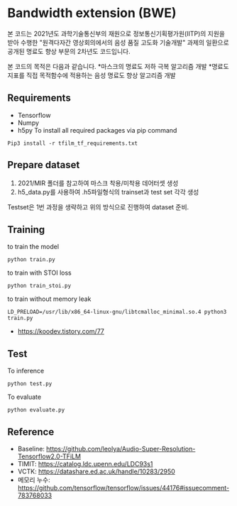 # Bandwidth extension (BWE)
본 코드는 2021년도 과학기술통신부의 재원으로 정보통신기획평가원(IITP)의 지원을 받아 수행한 "원격다자간 영상회의에서의 음성 품질 고도화 기술개발" 과제의 일환으로 공개된 명료도 향상 부문의 2차년도 코드입니다. 

본 코드의 목적은 다음과 같습니다.
*마스크의 명료도 저하 극복 알고리즘 개발
*명료도 지표를 직접 목적함수에 적용하는 음성 명료도 향상 알고리즘 개발

## Requirements
* Tensorflow
* Numpy
* h5py
To install all required packages via pip command
```
Pip3 install -r tfilm_tf_requirements.txt
```

## Prepare dataset
1. 2021/MIR 폴더를 참고하여 마스크 착용/미착용 데어터셋 생성
2. h5_data.py를 사용하여 .h5파일형식의 trainset과 test set 각각 생성

Testset은 1번 과정을 생략하고 위의 방식으로 진행하여 dataset 준비.

## Training
to train the model
```
python train.py
```
to train with STOI loss
```
python train_stoi.py
```
to train without memory leak
```
LD_PRELOAD=/usr/lib/x86_64-linux-gnu/libtcmalloc_minimal.so.4 python3 train.py
```
* https://koodev.tistory.com/77

## Test
To inference
```
python test.py
```
To evaluate 
```
python evaluate.py
```

## Reference
* Baseline: https://github.com/leolya/Audio-Super-Resolution-Tensorflow2.0-TFiLM
* TIMIT: https://catalog.ldc.upenn.edu/LDC93s1
* VCTK: https://datashare.ed.ac.uk/handle/10283/2950
* 메모리 누수: https://github.com/tensorflow/tensorflow/issues/44176#issuecomment-783768033
